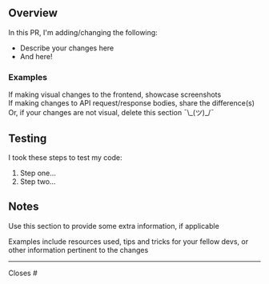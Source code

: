 ## Overview 

In this PR, I'm adding/changing the following:

- Describe your changes here
- And here!

### Examples

If making visual changes to the frontend, showcase screenshots <br>
If making changes to API request/response bodies, share the difference(s) <br>
Or, if your changes are not visual, delete this section ¯\\\_(ツ)_/¯

## Testing

I took these steps to test my code:

1. Step one...
2. Step two...

## Notes

Use this section to provide some extra information, if applicable

Examples include resources used, tips and tricks for your fellow devs, or other information pertinent to the changes

---

Closes #<ISSUE NUMBER HERE>